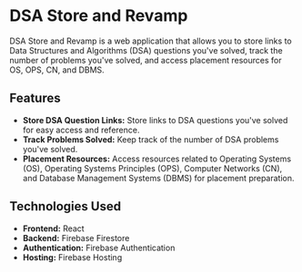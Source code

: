 # DSA Store and Revamp

DSA Store and Revamp is a web application that allows you to store links to Data Structures and Algorithms (DSA) questions you've solved, track the number of problems you've solved, and access placement resources for OS, OPS, CN, and DBMS.

## Features

- **Store DSA Question Links:** Store links to DSA questions you've solved for easy access and reference.
- **Track Problems Solved:** Keep track of the number of DSA problems you've solved.
- **Placement Resources:** Access resources related to Operating Systems (OS), Operating Systems Principles (OPS), Computer Networks (CN), and Database Management Systems (DBMS) for placement preparation.

## Technologies Used

- **Frontend:** React
- **Backend:** Firebase Firestore
- **Authentication:** Firebase Authentication
- **Hosting:** Firebase Hosting


